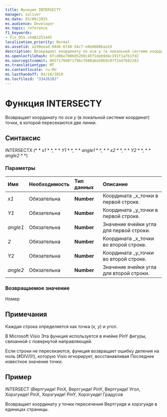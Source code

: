 ```yaml
---
title: Функция INTERSECTY
manager: soliver
ms.date: 03/09/2015
ms.audience: Developer
ms.topic: reference
f1_keywords:
- Vis_DSS.chm82251445
localization_priority: Normal
ms.assetid: a298eead-044b-6f40-54c7-e0e6088baa19
description: Возвращает координату по оси y (в локальной системе координат) точки, в которой пересекаются две линии.
ms.openlocfilehash: 6fcd06e7086d52b9c45f1deb9d4c191f1a7b1fd2
ms.sourcegitcommit: 8657170d071f9bcf680aba50b9c07f2a4fb82283
ms.translationtype: MT
ms.contentlocale: ru-RU
ms.lasthandoff: 04/28/2019
ms.locfileid: "33426102"
---
```

# <a name="intersecty-function"></a>Функция INTERSECTY

Возвращает координату по *оси y* (в локальной системе координат) точки, в которой пересекаются две линии. 
  
## <a name="syntax"></a>Синтаксис

INTERSECTX (* * *x1* * *, * * *Y1* * *, * * *angle1* * *, * * *x2* * *, * * *Y2* * *, * * *angle2* * *) 
  
### <a name="parameters"></a>Параметры

|**Имя**|**Необходимость**|**Тип данных**|**Описание**|
|:-----|:-----|:-----|:-----|
| _x1_ <br/> |Обязательна  <br/> |**Number** <br/> |Координата _x_точки в первой строке.  <br/> |
| _Y1_ <br/> |Обязательна  <br/> |**Number** <br/> |Координата _y_точки в первой строке.  <br/> |
| _angle1_ <br/> |Обязательна  <br/> |**Number** <br/> | Значение ячейки угла для первой строки.  <br/> |
| _2_ <br/> |Обязательна  <br/> |**Number** <br/> |Координата _x_точки во второй строке.  <br/> |
| _Y2_ <br/> |Обязательна  <br/> |**Number** <br/> |Координата _y_точки во второй строке.  <br/> |
| _angle2_ <br/> |Обязательна  <br/> |**Number** <br/> |Значение ячейки угла для второй строки.  <br/> |
   
### <a name="return-value"></a>Возвращаемое значение

Номер
  
## <a name="remarks"></a>Примечания

Каждая строка определяется как точка (*x, y*) и угол. 
  
В Microsoft Visio Эта функция используется в ячейке PinY фигуры, связанной с повернутой направляющей. 
  
Если строки не пересекаются, функция возвращает ошибку деления на ноль (#DIV/0!), которую Visio игнорирует, восстанавливая Последнее известное значение точки. 
  
## <a name="example"></a>Пример

INTERSECT (Вертгуиде! PinX, Вертгуиде! PinY, Вертгуиде! Угол, Хорзгуиде! PinX, Хорзгуиде! PinY, Хорзгуиде! Градусов 
  
Возвращает координату *y* точки пересечения Вертгуиде и хорзгуиде в единицах страницы. 
  


